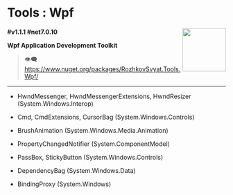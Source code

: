 # Tools : Wpf

<img align="right" width="100" height="100" src="https://github.com/rozhkovsvyat/Tools.RecipeFactory/assets/71471748/ba1a969f-e54f-46d5-8f7f-70aa6434e063">

**#v1.1.1 #net7.0.10**

**Wpf Application Development Toolkit**

> :eye_speech_bubble: https://www.nuget.org/packages/RozhkovSvyat.Tools.Wpf/

---

* HwndMessenger, HwndMessengerExtensions, HwndResizer (System.Windows.Interop)

* Cmd, CmdExtensions, CursorBag (System.Windows.Controls)
  
* BrushAnimation (System.Windows.Media.Animation)
  
* PropertyChangedNotifier (System.ComponentModel)

* PassBox, StickyButton (System.Windows.Controls)
  
* DependencyBag (System.Windows.Data)
  
* BindingProxy (System.Windows)
